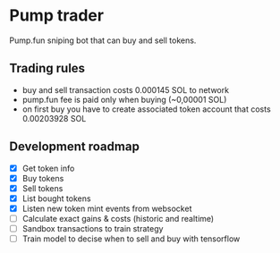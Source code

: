 # Pump trader
Pump.fun sniping bot that can buy and sell tokens.

## Trading rules
- buy and sell transaction costs 0.000145 SOL to network
- pump.fun fee is paid only when buying (~0,00001 SOL)
- on first buy you have to create associated token account that costs 0.00203928 SOL


## Development roadmap
- [X] Get token info
- [X] Buy tokens
- [X] Sell tokens
- [X] List bought tokens
- [X] Listen new token mint events from websocket
- [ ] Calculate exact gains & costs (historic and realtime)
- [ ] Sandbox transactions to train strategy
- [ ] Train model to decise when to sell and buy with tensorflow
